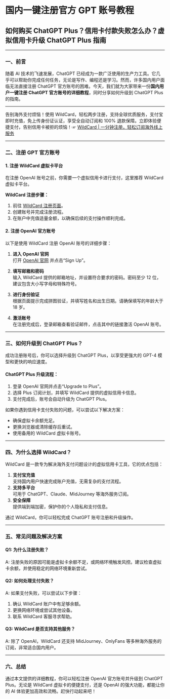 # 国内一键注册官方 GPT 账号教程

## 如何购买 ChatGPT Plus？信用卡付款失败怎么办？虚拟信用卡升级 ChatGPT Plus 指南

---

### 一、前言

随着 AI 技术的飞速发展，ChatGPT 已经成为一款广泛使用的生产力工具。它几乎可以帮助你完成任何任务，无论是写作、编程还是学习。然而，许多国内用户面临无法直接注册 ChatGPT 官方账号的困难。今天，我们就为大家带来一份**国内用户一键注册 ChatGPT 官方账号的详细教程**，同时分享如何升级到 ChatGPT Plus 的指南。

---

告别海外支付烦恼！使用 WildCard，轻松两步注册，支持全球优质服务，支付宝即时充值，免上传身份证认证，享受全自动订阅和 100% 退款保障。立即体验便捷支付，告别信用卡被拒的烦恼！☞ [WildCard | 一分钟注册，轻松订阅海外线上服务](https://bit.ly/bewildcard)

---

### 二、注册 GPT 官方账号

#### 1. 注册 WildCard 虚拟卡平台

在注册 OpenAI 账号之前，你需要一个虚拟信用卡进行支付，这里推荐 WildCard 虚拟卡平台。

**WildCard 注册步骤：**
1. 前往 [WildCard 注册页面](https://bit.ly/bewildcard)。
2. 创建账号并完成注册流程。
3. 在账户中充值适量金额，以确保后续的支付操作顺利完成。

#### 2. 注册 OpenAI 官方账号

以下是使用 WildCard 注册 OpenAI 账号的详细步骤：

1. **进入 OpenAI 官网**  
   打开 [OpenAI 官网](https://chat.openai.com/) 并点击“Sign Up”。
   
2. **填写邮箱和密码**  
   输入 WildCard 提供的邮箱地址，并设置符合要求的密码。密码至少 12 位，建议包含大小写字母和特殊符号。

3. **进行身份验证**  
   根据页面提示完成拼图验证，并填写姓名和出生日期。请确保填写的年龄大于 18 岁。

4. **激活账号**  
   在注册完成后，登录邮箱查看验证邮件，点击其中的链接激活 OpenAI 账号。

---

### 三、如何升级到 ChatGPT Plus？

成功注册账号后，你可以选择升级到 ChatGPT Plus，以享受更强大的 GPT-4 模型和更快的响应速度。

#### ChatGPT Plus 升级流程：
1. 登录 OpenAI 官网并点击“Upgrade to Plus”。
2. 选择 Plus 订阅计划，并填写 WildCard 提供的虚拟信用卡信息。
3. 支付完成后，账号会自动升级为 ChatGPT Plus。

如果你遇到信用卡支付失败的问题，可以尝试以下解决方案：
- 确保虚拟卡余额充足。
- 更换浏览器或清除缓存后重试。
- 使用备用的 WildCard 虚拟卡账号。

---

### 四、为什么选择 WildCard？

WildCard 是一款专为解决海外支付问题设计的虚拟信用卡工具，它的优点包括：
1. **支付宝充值**  
   支持国内用户快速完成账户充值，无需复杂的支付流程。
2. **支持多平台**  
   可用于 ChatGPT、Claude、MidJourney 等海外服务订阅。
3. **安全保障**  
   提供端到端加密，保护你的个人隐私和支付信息。

通过 WildCard，你可以轻松完成 ChatGPT 账号注册和升级操作。

---

### 五、常见问题及解决方案

#### Q1: 为什么注册失败？
A: 注册失败的原因可能是虚拟卡余额不足，或网络环境触发风控。建议检查虚拟卡余额，并使用稳定的网络环境重新尝试。

#### Q2: 如何处理支付失败？
A: 如果支付失败，可以尝试以下步骤：
1. 确认 WildCard 账户中有足够余额。
2. 更换网络环境或尝试其他设备。
3. 联系 WildCard 客服寻求帮助。

#### Q3: WildCard 是否支持其他服务？
A: 除了 OpenAI，WildCard 还支持 MidJourney、OnlyFans 等多种海外服务的订阅，非常适合国内用户。

---

### 六、总结

通过本文提供的详细教程，你可以轻松注册 OpenAI 官方账号并升级到 ChatGPT Plus。无论是 WildCard 虚拟卡的便捷支付，还是 OpenAI 的强大功能，都能让你的 AI 体验更加高效和流畅。赶快行动起来吧！
